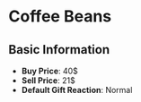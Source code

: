 # Coffee Beans

## Basic Information

- **Buy Price**: 40$
- **Sell Price**: 21$
- **Default Gift Reaction**: Normal
